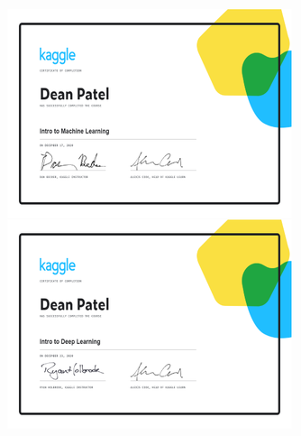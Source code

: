 <img src="Dean Patel - Intro to Machine Learning.png" alt="Girl in a jacket" width="600" height="370">

<img src="Dean Patel - Intro to Deep Learning.png" alt="Girl in a jacket" width="600" height="370">

